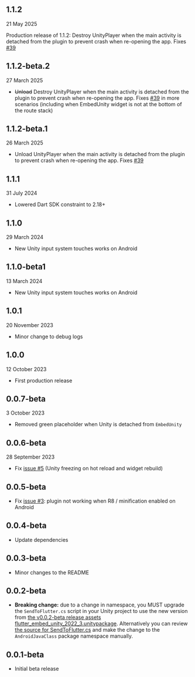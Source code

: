 ## 1.1.2

21 May 2025

Production release of 1.1.2: Destroy UnityPlayer when the main activity is detached from the plugin to prevent crash when re-opening the app. Fixes [#39](https://github.com/learntoflutter/flutter_embed_unity/issues/39)


## 1.1.2-beta.2

27 March 2025

* ~~Unload~~ Destroy UnityPlayer when the main activity is detached from the plugin to prevent crash when re-opening the app. Fixes [#39](https://github.com/learntoflutter/flutter_embed_unity/issues/39) in more scenarios (including when EmbedUnity widget is not at the bottom of the route stack)


## 1.1.2-beta.1

26 March 2025

* Unload UnityPlayer when the main activity is detached from the plugin to prevent crash when re-opening the app. Fixes [#39](https://github.com/learntoflutter/flutter_embed_unity/issues/39)


## 1.1.1

31 July 2024

* Lowered Dart SDK constraint to 2.18+


## 1.1.0

29 March 2024

* New Unity input system touches works on Android


## 1.1.0-beta1

13 March 2024

* New Unity input system touches works on Android


## 1.0.1

20 November 2023

* Minor change to debug logs


## 1.0.0

12 October 2023

* First production release


## 0.0.7-beta

3 October 2023

* Removed green placeholder when Unity is detached from `EmbedUnity`


## 0.0.6-beta

28 September 2023

* Fix [issue #5](https://github.com/learntoflutter/flutter_embed_unity/issues/5) (Unity freezing on hot reload and widget rebuild)


## 0.0.5-beta

* Fix [issue #3](https://github.com/learntoflutter/flutter_embed_unity/issues/3): plugin not working when R8 / minification enabled on Android


## 0.0.4-beta

* Update dependencies


## 0.0.3-beta

* Minor changes to the README


## 0.0.2-beta

* **Breaking change:** due to a change in namespace, you MUST upgrade the `SendToFlutter.cs` script in your Unity project to use the new version from [the v0.0.2-beta release assets flutter_embed_unity_2022_3.unitypackage](https://github.com/learntoflutter/flutter_embed_unity/releases). Alternatively you can review [the source for SendToFlutter.cs](https://github.com/learntoflutter/flutter_embed_unity/blob/main/example_unity_2022_3_project/Assets/FlutterEmbed/SendToFlutter/SendToFlutter.cs) and make the change to the `AndroidJavaClass` package namespace manually.


## 0.0.1-beta

* Initial beta release